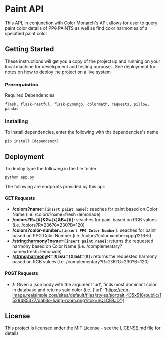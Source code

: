 # Paint API

This API, in conjunction with Color Monarch's API, allows for user to query paint color details of PPG PAINTS as well as find color harmonies of a specified paint color


## Getting Started

These instructions will get you a copy of the project up and running on your local machine for development and testing purposes. See deployment for notes on how to deploy the project on a live system.

### Prerequisites

Required Dependencies

```
flask, flask-restful, flask-pymongo, colormath, requests, pillow, pandas
```


### Installing

To install dependencies, enter the following with the dependencies's name

```
pip install [dependency]
```

## Deployment
To deploy type the following in the file folder

```
python app.py
```
The following are endpoints provided by this api: 

#### GET Requests
* __/colors?name=`[insert paint name]`:__ seaches for paint based on Color Name  (i.e. /colors?name=fresh+lemonade)
* __/colors?R=`[R]`&G=`[G]`&B=`[B]`:__ seaches for paint based on RGB values (i.e. /colors?R=236?G=230?B=120)
* __/colors?color-number=`[insert PPG Color Number]`:__ seaches for paint based on PPG Color Number (i.e. /colors?color number=ppg1216-5)
* __/<string:harmony>?name=`[insert paint name]`:__ returns the requested harmony based on Color Name (i.e. /complementary?name=fresh+lemonade)
* __/<string:harmony>R=`[R]`&G=`[G]`&B=`[B]`:__ returns the requested harmony based on RGB values (i.e. /complementary?R=236?G=230?B=120)

#### POST Requests
* __/:__ Given a json body with the argument 'url', finds most dominant color in database and returns said color (i.e. {'url': 'https://cdn-image.realsimple.com/sites/default/files/styles/portrait_435x518/public/1528485377/dabito-living-room.png?itok=hQLCEBJD'})
## License

This project is licensed under the MIT License - see the [LICENSE.md](LICENSE.md) file for details
